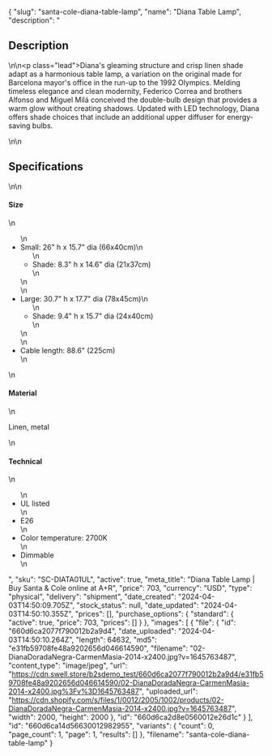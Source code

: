 {
  "slug": "santa-cole-diana-table-lamp",
  "name": "Diana Table Lamp",
  "description": "<h2>Description</h2>\n<!-- split -->\n<p class=\"lead\">Diana's gleaming structure and crisp linen shade adapt as a harmonious table lamp, a variation on the original made for Barcelona mayor's office in the run-up to the 1992 Olympics. Melding timeless elegance and clean modernity, Federico Correa and brothers Alfonso and Miguel Milá conceived the double-bulb design that provides a warm glow without creating shadows. Updated with LED technology, Diana offers shade choices that include an additional upper diffuser for energy-saving bulbs.</p>\n<!-- split -->\n<h2>Specifications</h2>\n<!-- split -->\n<h4>Size</h4>\n<ul>\n<li>Small: 26\" h x 15.7\" dia (66x40cm)\n<ul>\n<li>Shade: 8.3\" h x 14.6\" dia (21x37cm)</li>\n</ul>\n</li>\n<li>Large: 30.7\" h x 17.7\" dia (78x45cm)\n<ul>\n<li>Shade: 9.4\" h x 15.7\" dia (24x40cm)</li>\n</ul>\n</li>\n<li>Cable length: 88.6\" (225cm)</li>\n</ul>\n<h4>Material</h4>\n<p>Linen, metal</p>\n<h4>Technical</h4>\n<ul>\n<li>UL listed</li>\n<li>E26</li>\n<li>Color temperature: 2700K</li>\n<li>Dimmable</li>\n</ul>",
  "sku": "SC-DIATA01UL",
  "active": true,
  "meta_title": "Diana Table Lamp | Buy Santa & Cole online at A+R",
  "price": 703,
  "currency": "USD",
  "type": "physical",
  "delivery": "shipment",
  "date_created": "2024-04-03T14:50:09.705Z",
  "stock_status": null,
  "date_updated": "2024-04-03T14:50:10.355Z",
  "prices": [],
  "purchase_options": {
    "standard": {
      "active": true,
      "price": 703,
      "prices": []
    }
  },
  "images": [
    {
      "file": {
        "id": "660d6ca2077f790012b2a9d4",
        "date_uploaded": "2024-04-03T14:50:10.264Z",
        "length": 64632,
        "md5": "e31fb59708fe48a9202656d046614590",
        "filename": "02-DianaDoradaNegra-CarmenMasia-2014-x2400.jpg?v=1645763487",
        "content_type": "image/jpeg",
        "url": "https://cdn.swell.store/b2sdemo_test/660d6ca2077f790012b2a9d4/e31fb59708fe48a9202656d046614590/02-DianaDoradaNegra-CarmenMasia-2014-x2400.jpg%3Fv%3D1645763487",
        "uploaded_url": "https://cdn.shopify.com/s/files/1/0012/2005/1002/products/02-DianaDoradaNegra-CarmenMasia-2014-x2400.jpg?v=1645763487",
        "width": 2000,
        "height": 2000
      },
      "id": "660d6ca2d8e0560012e26d1c"
    }
  ],
  "id": "660d6ca14d56630012982955",
  "variants": {
    "count": 0,
    "page_count": 1,
    "page": 1,
    "results": []
  },
  "filename": "santa-cole-diana-table-lamp"
}